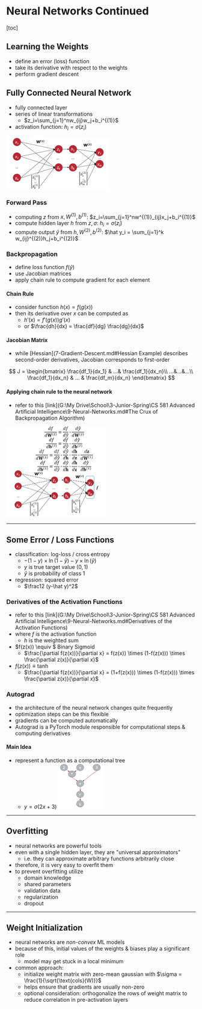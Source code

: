 # Neural Networks Continued

[toc]

## Learning the Weights

- define an error (loss) function
- take its derivative with respect to the weights
- perform gradient descent

## Fully Connected Neural Network

- fully connected layer
- series of linear transformations
  - $z_i=\sum_{j=1}^nw_{ij}w_j+b_i^{(1)}$
- activation function: $h_i = \sigma(z_i)$

<img src="images/image-20231128150641500.png" alt="image-20231128150641500" style="zoom:50%;" />

### Forward Pass

- computing $z$ from $x, W^{(1)},b^{(1)}$: $z_i=\sum_{j=1}^nw^{(1)}_{ij}x_j+b_i^{(1)}$
- compute hidden layer $h$ from $z,\sigma$: $h_i=\sigma(z_i)$
- compute output $\hat y$ from $h, W^{(2)}, b^{(2)}$: $\hat y_i = \sum_{j=1}^k w_{ij}^{(2)}h_j+b_i^{(2)}$

### Backpropagation

- define loss function $f(\hat y)$
- use Jacobian matrices
- apply chain rule to compute gradient for each element

#### Chain Rule

- consider function $h(x)=f(g(x))$
- then its derivative over $x$ can be computed as
  - $h'(x)=f'(g(x))g'(x)$
  - or $\frac{dh}{dx} = \frac{df}{dg} \frac{dg}{dx}$

#### Jacobian Matrix

- while [Hessian](7-Gradient-Descent.md#Hessian Example) describes second-order derivatives, Jacobian corresponds to first-order

$$
J = \begin{bmatrix}
\frac{df_1}{dx_1} & ...& \frac{df_1}{dx_n}\\
...&...&...\\
\frac{df_1}{dx_n} & ... & \frac{df_m}{dx_n}
\end{bmatrix}
$$

#### Applying chain rule to the neural network

- refer to this [link](G:\My Drive\School\3-Junior-Spring\CS 581 Advanced Artificial Intelligence\9-Neural-Networks.md#The Crux of Backpropagation Algorithm)

<img src="images/image-20231128152404909.png" alt="image-20231128152404909" style="zoom:50%;" />

---

## Some Error / Loss Functions

- classification: log-loss / cross entropy
  - $-(1-y)\times \ln(1-\hat y)-y \times \ln(\hat y)$
  - $y$ is true target value ($0,1$)
  - $\hat y$ is probability of class 1
- regression: squared error
  - $\frac12 (y-\hat y)^2$

### Derivatives of the Activation Functions

- refer to this [link](G:\My Drive\School\3-Junior-Spring\CS 581 Advanced Artificial Intelligence\9-Neural-Networks.md#Derivatives of the Activation Functions)
- where $f$ is the activation function
  - $h$ is the weighted sum
- $f(z(x)) \equiv $ Binary Sigmoid
  - $\frac{\partial f(z(x))}{\partial x} = f(z(x)) \times (1-f(z(x))) \times \frac{\partial z(x)}{\partial x}$
- $f(z(x)) \equiv \tanh$
  - $\frac{\partial f(z(x))}{\partial x} = (1+f(z(x))) \times (1-f(z(x))) \times \frac{\partial z(x)}{\partial x}$

### Autograd

- the architecture of the neural network changes quite frequently
- optimization steps can be this flexible
- gradients can be computed automatically
- Autograd is a PyTorch module responsible for computational steps & computing derivatives

#### Main Idea

- represent a function as a computational tree
  - $y = \sigma(2x+3)$
    <img src="images/image-20231128153926819.png" alt="image-20231128153926819" style="zoom:50%;" />

---

## Overfitting

- neural networks are powerful tools
- even with a single hidden layer, they are "universal approximators"
  - i.e. they can approximate arbitrary functions arbitrarily close
- therefore, it is very easy to overfit them
- to prevent overfitting utilize
  - domain knowledge
  - shared parameters
  - validation data
  - regularization
  - dropout

---

## Weight Initialization

- neural networks are *non-convex* ML models
- because of this, initial values of the weights & biases play a significant role
  - model may get stuck in a local minimum
- common approach:
  - initialize weight matrix with zero-mean gaussian with $\sigma = \frac{1}{\sqrt{\text{cols}(W)}}$
  - helps ensure that gradients are usually non-zero
  - optional consideration: orthogonalize the rows of weight matrix to reduce correlation in pre-activation layers
